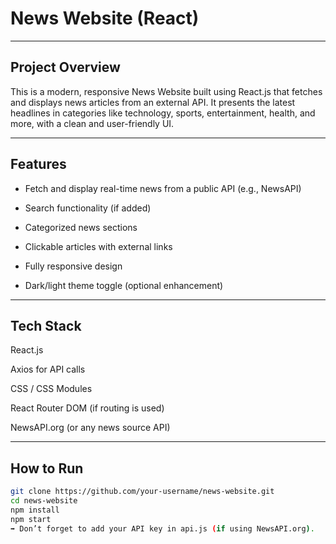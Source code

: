 # News Website (React)
---

## Project Overview
This is a modern, responsive News Website built using React.js that fetches and displays news articles from an external API. It presents the latest headlines in categories like technology, sports, entertainment, health, and more, with a clean and user-friendly UI.

---

## Features
- Fetch and display real-time news from a public API (e.g., NewsAPI)

- Search functionality (if added)

- Categorized news sections

- Clickable articles with external links

- Fully responsive design

- Dark/light theme toggle (optional enhancement)

---

## Tech Stack
React.js

Axios for API calls

CSS / CSS Modules

React Router DOM (if routing is used)

NewsAPI.org (or any news source API)

---

## How to Run
```bash
git clone https://github.com/your-username/news-website.git
cd news-website
npm install
npm start
➡️ Don’t forget to add your API key in api.js (if using NewsAPI.org).
